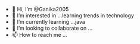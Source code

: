 - 👋 Hi, I’m @Ganika2005
- 👀 I’m interested in ...learning trends in technology
- 🌱 I’m currently learning ...java
- 💞️ I’m looking to collaborate on ...
- 📫 How to reach me ...

<!---
Ganika2005/Ganika2005 is a ✨ special ✨ repository because its `README.md` (this file) appears on your GitHub profile.
You can click the Preview link to take a look at your changes.
--->
